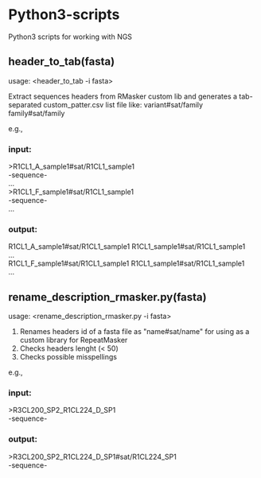 # Python3-scripts
Python3 scripts for working with NGS

## header_to_tab(fasta)
usage: <header_to_tab -i fasta>

Extract sequences headers from RMasker custom lib and generates a tab-separated custom_patter.csv list file like:
variant#sat/family <tab> family#sat/family
  
e.g.,
### input:

\>R1CL1_A_sample1#sat/R1CL1_sample1  
-sequence-\
...\
\>R1CL1_F_sample1#sat/R1CL1_sample1\
-sequence-\
...  

### output:

R1CL1_A_sample1#sat/R1CL1_sample1	R1CL1_sample1#sat/R1CL1_sample1\
...\
R1CL1_F_sample1#sat/R1CL1_sample1 R1CL1_sample1#sat/R1CL1_sample1\
...


## rename_description_rmasker.py(fasta)
usage: <rename_description_rmasker.py -i fasta>

1) Renames headers id of a fasta file as "name#sat/name" for using as a custom library for RepeatMasker
2) Checks headers lenght (< 50)
3) Checks possible misspellings

e.g.,  
### input:
\>R3CL200_SP2_R1CL224_D_SP1\
-sequence-

### output:
\>R3CL200_SP2_R1CL224_D_SP1#sat/R1CL224_SP1\
-sequence-
